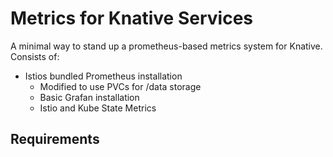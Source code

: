 # Metrics for Knative Services

A minimal way to stand up a prometheus-based metrics system for Knative. Consists of:

- Istios bundled Prometheus installation
  - Modified to use PVCs for /data storage
  - Basic Grafan installation
  - Istio and Kube State Metrics

## Requirements

```


